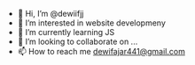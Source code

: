 - 👋 Hi, I’m @dewiifjj
- 👀 I’m interested in website developmeny
- 🌱 I’m currently learning JS
- 💞️ I’m looking to collaborate on ...
- 📫 How to reach me dewifajar441@gmail.com

<!---
dewiifjj/dewiifjj is a ✨ special ✨ repository because its `README.md` (this file) appears on your GitHub profile.
You can click the Preview link to take a look at your changes.
--->

